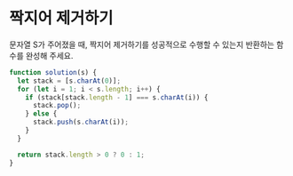 # 짝지어 제거하기

문자열 S가 주어졌을 때, 짝지어 제거하기를 성공적으로 수행할 수 있는지 반환하는 함수를 완성해 주세요.

```javascript
function solution(s) {
  let stack = [s.charAt(0)];
  for (let i = 1; i < s.length; i++) {
    if (stack[stack.length - 1] === s.charAt(i)) {
      stack.pop();
    } else {
      stack.push(s.charAt(i));
    }
  }

  return stack.length > 0 ? 0 : 1;
}
```
